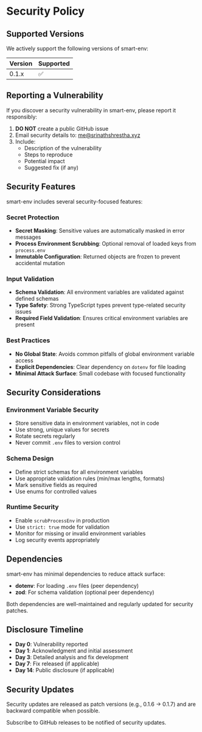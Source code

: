 # Security Policy

## Supported Versions

We actively support the following versions of smart-env:

| Version | Supported          |
| ------- | ------------------ |
| 0.1.x   | :white_check_mark: |

## Reporting a Vulnerability

If you discover a security vulnerability in smart-env, please report it responsibly:

1. **DO NOT** create a public GitHub issue
2. Email security details to: [me@srinathshrestha.xyz](mailto:me@srinathshrestha.xyz)
3. Include:
   - Description of the vulnerability
   - Steps to reproduce
   - Potential impact
   - Suggested fix (if any)

## Security Features

smart-env includes several security-focused features:

### Secret Protection

- **Secret Masking**: Sensitive values are automatically masked in error messages
- **Process Environment Scrubbing**: Optional removal of loaded keys from `process.env`
- **Immutable Configuration**: Returned objects are frozen to prevent accidental mutation

### Input Validation

- **Schema Validation**: All environment variables are validated against defined schemas
- **Type Safety**: Strong TypeScript types prevent type-related security issues
- **Required Field Validation**: Ensures critical environment variables are present

### Best Practices

- **No Global State**: Avoids common pitfalls of global environment variable access
- **Explicit Dependencies**: Clear dependency on `dotenv` for file loading
- **Minimal Attack Surface**: Small codebase with focused functionality

## Security Considerations

### Environment Variable Security

- Store sensitive data in environment variables, not in code
- Use strong, unique values for secrets
- Rotate secrets regularly
- Never commit `.env` files to version control

### Schema Design

- Define strict schemas for all environment variables
- Use appropriate validation rules (min/max lengths, formats)
- Mark sensitive fields as required
- Use enums for controlled values

### Runtime Security

- Enable `scrubProcessEnv` in production
- Use `strict: true` mode for validation
- Monitor for missing or invalid environment variables
- Log security events appropriately

## Dependencies

smart-env has minimal dependencies to reduce attack surface:

- **dotenv**: For loading `.env` files (peer dependency)
- **zod**: For schema validation (optional peer dependency)

Both dependencies are well-maintained and regularly updated for security patches.

## Disclosure Timeline

- **Day 0**: Vulnerability reported
- **Day 1**: Acknowledgment and initial assessment
- **Day 3**: Detailed analysis and fix development
- **Day 7**: Fix released (if applicable)
- **Day 14**: Public disclosure (if applicable)

## Security Updates

Security updates are released as patch versions (e.g., 0.1.6 → 0.1.7) and are backward compatible when possible.

Subscribe to GitHub releases to be notified of security updates.
